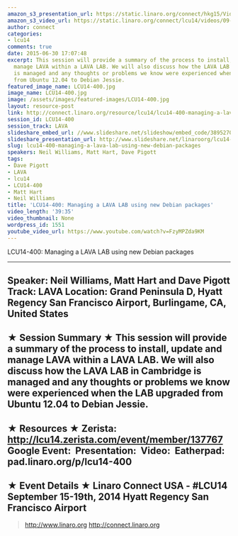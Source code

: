 ```yaml
---
amazon_s3_presentation_url: https://static.linaro.org/connect/hkg15/Videos/09-18-Thursday/LCU14-400.pdf
amazon_s3_video_url: https://static.linaro.org/connect/lcu14/videos/09-18-Thursday/LCU14-400-+Managing+a+LAVA+LAB+using+new+Debian+packages.mp4
author: connect
categories:
- lcu14
comments: true
date: 2015-06-30 17:07:48
excerpt: This session will provide a summary of the process to install, update and
  manage LAVA within a LAVA LAB. We will also discuss how the LAVA LAB in Cambridge
  is managed and any thoughts or problems we know were experienced when the LAB upgraded
  from Ubuntu 12.04 to Debian Jessie.
featured_image_name: LCU14-400.jpg
image_name: LCU14-400.jpg
image: /assets/images/featured-images/LCU14-400.jpg
layout: resource-post
link: http://connect.linaro.org/resource/lcu14/lcu14-400-managing-a-lava-lab-using-new-debian-packages/
session_id: LCU14-400
session_track: LAVA
slideshare_embed_url: //www.slideshare.net/slideshow/embed_code/38952701
slideshare_presentation_url: http://www.slideshare.net/linaroorg/lcu14-400-managing-a-lava-lab-using-new-debian-packages
slug: lcu14-400-managing-a-lava-lab-using-new-debian-packages
speakers: Neil Williams, Matt Hart, Dave Pigott
tags:
- Dave Pigott
- LAVA
- lcu14
- LCU14-400
- Matt Hart
- Neil Williams
title: 'LCU14-400: Managing a LAVA LAB using new Debian packages'
video_length: '39:35'
video_thumbnail: None
wordpress_id: 1551
youtube_video_url: https://www.youtube.com/watch?v=FzyMPZda9KM
---
```


LCU14-400: Managing a LAVA LAB using new Debian packages

---------------------------------------------------

Speaker: Neil Williams, Matt Hart and Dave Pigott
Track: LAVA
Location: Grand Peninsula D, Hyatt Regency San Francisco Airport, Burlingame, CA, United States
---------------------------------------------------

★ Session Summary ★
This session will provide a summary of the process to install, update and manage LAVA within a LAVA LAB. We will also discuss how the LAVA LAB in Cambridge is managed and any thoughts or problems we know were experienced when the LAB upgraded from Ubuntu 12.04 to Debian Jessie.
---------------------------------------------------

★ Resources ★
Zerista: http://lcu14.zerista.com/event/member/137767
Google Event: 
Presentation: 
Video: 
Eatherpad: pad.linaro.org/p/lcu14-400
---------------------------------------------------

★ Event Details ★
Linaro Connect USA - #LCU14
September 15-19th, 2014
Hyatt Regency San Francisco Airport
---------------------------------------------------

> http://www.linaro.org
> http://connect.linaro.org
